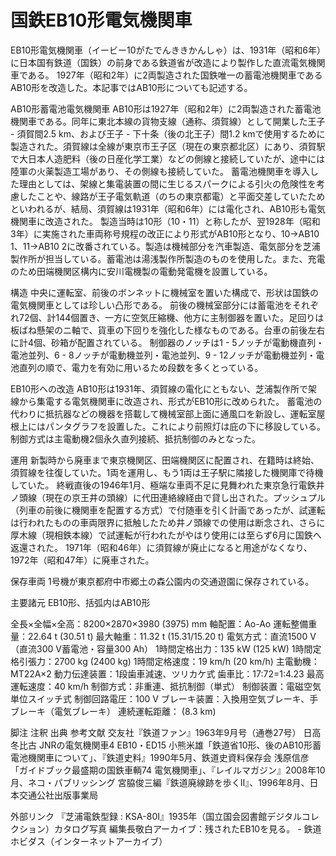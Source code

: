 # 国鉄EB10形電気機関車

EB10形電気機関車（イービー10がたでんききかんしゃ）は、1931年（昭和6年）に日本国有鉄道（国鉄）の前身である鉄道省が改造により製作した直流電気機関車である。
1927年（昭和2年）に2両製造された国鉄唯一の蓄電池機関車であるAB10形を改造した。本記事ではAB10形についても記述する。

AB10形蓄電池電気機関車
AB10形は1927年（昭和2年）に2両製造された蓄電池機関車である。同年に東北本線の貨物支線（通称、須賀線）として開業した王子 - 須賀間2.5 km、および王子 - 下十条（後の北王子）間1.2 kmで使用するために製造された。須賀線は全線が東京市王子区（現在の東京都北区）にあり、須賀駅で大日本人造肥料（後の日産化学工業）などの側線と接続していたが、途中には陸軍の火薬製造工場があり、その側線も接続していた。
蓄電池機関車を導入した理由としては、架線と集電装置の間に生じるスパークによる引火の危険性を考慮したことや、線路が王子電気軌道（のちの東京都電）と平面交差していたためといわれるが、結局、須賀線は1931年（昭和6年）には電化され、AB10形も電気機関車に改造された。
製造当時は10形（10・11）と称したが、翌1928年（昭和3年）に実施された車両称号規程の改正により形式がAB10形となり、10→AB10 1、11→AB10 2に改番されている。製造は機械部分を汽車製造、電気部分を芝浦製作所が担当している。蓄電池は湯浅製作所製造のものを使用した。また、充電のため田端機関区構内に安川電機製の電動発電機を設置している。

構造
中央に運転室、前後のボンネットに機械室を置いた構成で、形状は国鉄の電気機関車としては珍しい凸形である。
前後の機械室部分には蓄電池をそれぞれ72個、計144個置き、一方に空気圧縮機、他方に主制御器を置いた。足回りは板ばね懸架のニ軸で、貨車の下回りを強化した様なものである。台車の前後左右に計4個、砂箱が配置されている。
制御器のノッチは1 - 5ノッチが電動機直列・電池並列、6 - 8ノッチが電動機並列・電池並列、9 - 12ノッチが電動機並列・電池直列の順で、電力を有効に用いるため段数を多くとっている。

EB10形への改造
AB10形は1931年、須賀線の電化にともない、芝浦製作所で架線から集電する電気機関車に改造され、形式がEB10形に改められた。
蓄電池の代わりに抵抗器などの機器を搭載して機械室部上面に通風口を新設し、運転室屋根上にはパンタグラフを設置した。これにより前照灯は庇の下に移設している。制御方式は主電動機2個永久直列接続、抵抗制御のみとなった。

運用
新製時から廃車まで東京機関区、田端機関区に配置され、在籍時は終始、須賀線を往復していた。1両を運用し、もう1両は王子駅に隣接した機関庫で待機していた。
終戦直後の1946年1月、極端な車両不足に見舞われた東京急行電鉄井ノ頭線（現在の京王井の頭線）に代田連絡線経由で貸し出された。プッシュプル（列車の前後に機関車を配置する方式）で付随車を引く計画であったが、試運転は行われたものの車両限界に抵触したため井ノ頭線での使用は断念され、さらに厚木線（現相鉄本線）で試運転が行われたがやはり使用には至らず6月に国鉄へ返還された。
1971年（昭和46年）に須賀線が廃止になると用途がなくなり、1972年（昭和47年）に廃車された。

保存車両
1号機が東京都府中市郷土の森公園内の交通遊園に保存されている。

主要諸元
EB10形、括弧内はAB10形

全長×全幅×全高：8200×2870×3980 (3975) mm
軸配置：Ao-Ao
運転整備重量：22.64 t (30.51 t)
最大軸重：11.32 t (15.31/15.20 t)
電気方式：直流1500 V（直流300 V蓄電池・容量300 Ah）
1時間定格出力：135 kW (125 kW)
1時間定格引張力：2700 kg (2400 kg)
1時間定格速度：19 km/h (20 km/h)
主電動機：MT22A×2
動力伝達装置：1段歯車減速、ツリカケ式
歯車比：17:72=1:4.23
最高運転速度：40 km/h
制御方式：非重連、抵抗制御（単式）
制御装置：電磁空気単位スイッチ式
制御回路電圧：100 V
ブレーキ装置：入換用空気ブレーキ、手ブレーキ（電気ブレーキ）
連続運転距離： (8.3 km)

脚注
注釈
出典
参考文献
交友社『鉄道ファン』1963年9月号（通巻27号） 日高冬比古 JNRの電気機関車4 EB10・ED15
小熊米雄「鉄道省10形、後のAB10形蓄電池機関車について」、『鉄道史料』1990年5月、鉄道史資料保存会
浅原信彦「ガイドブック最盛期の国鉄車輌74 電気機関車」、『レイルマガジン』2008年10月、ネコ・パブリッシング
宮脇俊三編『鉄道廃線跡を歩くII』、1996年8月、日本交通公社出版事業局

外部リンク
『芝浦電鉄型録 : KSA-80I』1935年（国立国会図書館デジタルコレクション）カタログ写真
編集長敬白アーカイブ：残されたEB10を見る。 - 鉄道ホビダス（インターネットアーカイブ）